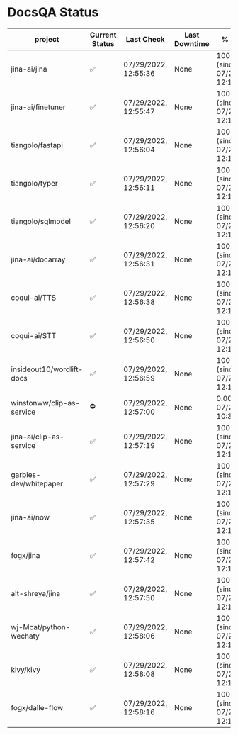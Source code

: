 # DocsQA Status

|         project         |Current Status|     Last Check     |Last Downtime|              % Uptime              |
|-------------------------|--------------|--------------------|-------------|------------------------------------|
|jina-ai/jina             |✅            |07/29/2022, 12:55:36|None         |100.000 (since 07/27/2022, 12:11:57)|
|jina-ai/finetuner        |✅            |07/29/2022, 12:55:47|None         |100.000 (since 07/27/2022, 12:11:57)|
|tiangolo/fastapi         |✅            |07/29/2022, 12:56:04|None         |100.000 (since 07/27/2022, 12:11:57)|
|tiangolo/typer           |✅            |07/29/2022, 12:56:11|None         |100.000 (since 07/27/2022, 12:11:57)|
|tiangolo/sqlmodel        |✅            |07/29/2022, 12:56:20|None         |100.000 (since 07/27/2022, 12:11:57)|
|jina-ai/docarray         |✅            |07/29/2022, 12:56:31|None         |100.000 (since 07/27/2022, 12:11:57)|
|coqui-ai/TTS             |✅            |07/29/2022, 12:56:38|None         |100.000 (since 07/27/2022, 12:11:57)|
|coqui-ai/STT             |✅            |07/29/2022, 12:56:50|None         |100.000 (since 07/27/2022, 12:11:57)|
|insideout10/wordlift-docs|✅            |07/29/2022, 12:56:59|None         |100.000 (since 07/27/2022, 12:11:57)|
|winstonww/clip-as-service|⛔️           |07/29/2022, 12:57:00|None         |0.000 (since 07/29/2022, 10:31:17)  |
|jina-ai/clip-as-service  |✅            |07/29/2022, 12:57:19|None         |100.000 (since 07/27/2022, 12:11:57)|
|garbles-dev/whitepaper   |✅            |07/29/2022, 12:57:29|None         |100.000 (since 07/27/2022, 12:11:57)|
|jina-ai/now              |✅            |07/29/2022, 12:57:35|None         |100.000 (since 07/27/2022, 12:11:57)|
|fogx/jina                |✅            |07/29/2022, 12:57:42|None         |100.000 (since 07/27/2022, 12:11:57)|
|alt-shreya/jina          |✅            |07/29/2022, 12:57:50|None         |100.000 (since 07/27/2022, 12:11:57)|
|wj-Mcat/python-wechaty   |✅            |07/29/2022, 12:58:06|None         |100.000 (since 07/27/2022, 12:11:57)|
|kivy/kivy                |✅            |07/29/2022, 12:58:08|None         |100.000 (since 07/27/2022, 12:11:57)|
|fogx/dalle-flow          |✅            |07/29/2022, 12:58:16|None         |100.000 (since 07/27/2022, 12:11:57)|
